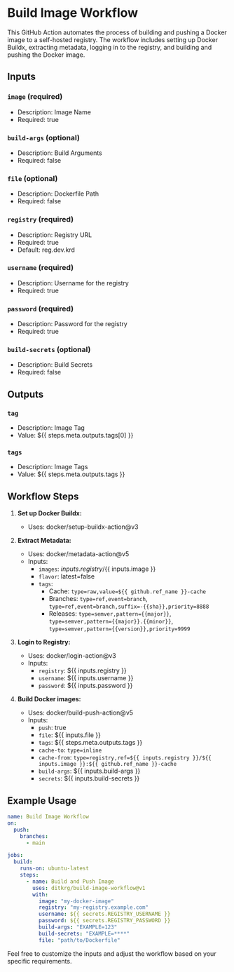 # Build Image Workflow

This GitHub Action automates the process of building and pushing a Docker image to a self-hosted registry. The workflow includes setting up Docker Buildx, extracting metadata, logging in to the registry, and building and pushing the Docker image.

## Inputs

### `image` (required)
- Description: Image Name
- Required: true

### `build-args` (optional)
- Description: Build Arguments
- Required: false

### `file` (optional)
- Description: Dockerfile Path
- Required: false

### `registry` (required)
- Description: Registry URL
- Required: true
- Default: reg.dev.krd

### `username` (required)
- Description: Username for the registry
- Required: true

### `password` (required)
- Description: Password for the registry
- Required: true

### `build-secrets` (optional)
- Description: Build Secrets
- Required: false

## Outputs

### `tag`
- Description: Image Tag
- Value: ${{ steps.meta.outputs.tags[0] }}

### `tags`
- Description: Image Tags
- Value: ${{ steps.meta.outputs.tags }}

## Workflow Steps

1. **Set up Docker Buildx:**
   - Uses: docker/setup-buildx-action@v3

2. **Extract Metadata:**
   - Uses: docker/metadata-action@v5
   - Inputs:
     - `images`: ${{ inputs.registry }}/${{ inputs.image }}
     - `flavor`: latest=false
     - `tags`:
       - Cache: `type=raw,value=${{ github.ref_name }}-cache`
       - Branches: `type=ref,event=branch`, `type=ref,event=branch,suffix=-{{sha}},priority=8888`
       - Releases: `type=semver,pattern={{major}}`, `type=semver,pattern={{major}}.{{minor}}`, `type=semver,pattern={{version}},priority=9999`

3. **Login to Registry:**
   - Uses: docker/login-action@v3
   - Inputs:
     - `registry`: ${{ inputs.registry }}
     - `username`: ${{ inputs.username }}
     - `password`: ${{ inputs.password }}

4. **Build Docker images:**
   - Uses: docker/build-push-action@v5
   - Inputs:
     - `push`: true
     - `file`: ${{ inputs.file }}
     - `tags`: ${{ steps.meta.outputs.tags }}
     - `cache-to`: `type=inline`
     - `cache-from`: `type=registry,ref=${{ inputs.registry }}/${{ inputs.image }}:${{ github.ref_name }}-cache`
     - `build-args`: ${{ inputs.build-args }}
     - `secrets`: ${{ inputs.build-secrets }}

## Example Usage

```yaml
name: Build Image Workflow
on:
  push:
    branches:
      - main

jobs:
  build:
    runs-on: ubuntu-latest
    steps:
      - name: Build and Push Image
        uses: ditkrg/build-image-workflow@v1
        with:
          image: "my-docker-image"
          registry: "my-registry.example.com"
          username: ${{ secrets.REGISTRY_USERNAME }}
          password: ${{ secrets.REGISTRY_PASSWORD }}
          build-args: "EXAMPLE=123"
          build-secrets: "EXAMPLE=****"
          file: "path/to/Dockerfile"
```

Feel free to customize the inputs and adjust the workflow based on your specific requirements.
